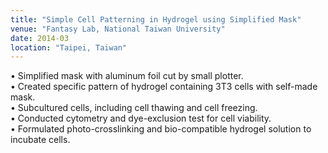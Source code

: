 ```yaml
---
title: "Simple Cell Patterning in Hydrogel using Simplified Mask"
venue: "Fantasy Lab, National Taiwan University"
date: 2014-03
location: "Taipei, Taiwan"
---
```


•	Simplified mask with aluminum foil cut by small plotter.  
•	Created specific pattern of hydrogel containing 3T3 cells with self-made mask.   
•	Subcultured cells, including cell thawing and cell freezing.  
•	Conducted cytometry and dye-exclusion test for cell viability.  
•	Formulated photo-crosslinking and bio-compatible hydrogel solution to incubate cells. 

